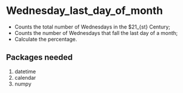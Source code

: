 # Wednesday_last_day_of_month

- Counts the total number of Wednesdays in the $21_{st} Century;
- Counts the number of Wednesdays that fall the last day of a month;
- Calculate the percentage.

## Packages needed

1. datetime
2. calendar
2. numpy
